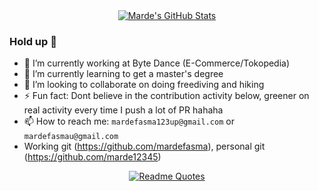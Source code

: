 <div align="center">
  <a href="https://github.com/marde12345/marde12345">
    <img align="center" src="https://github-readme-stats.vercel.app/api?username=marde12345&show_icons=true&line_height=27&count_private=true&title_color=ffffff&text_color=c9cacc&icon_color=2bbc8a&bg_color=1d1f21" alt="Marde's GitHub Stats" />
  </a>
</div>

### Hold up :cop:

- 🔭 I’m currently working at Byte Dance (E-Commerce/Tokopedia)
- 🌱 I’m currently learning to get a master's degree
- 👯 I’m looking to collaborate on doing freediving and hiking
- ⚡ Fun fact: Dont believe in the contribution activity below, greener on real activity every time I push a lot of PR hahaha
- 📫 How to reach me: `mardefasma123up@gmail.com` or `mardefasmau@gmail.com`
- Working git (https://github.com/mardefasma), personal git (https://github.com/marde12345)

<div align="center">
  
  [![Readme Quotes](https://quotes-github-readme.vercel.app/api?type=horizontal)](https://github.com/piyushsuthar/github-readme-quotes)
</div>
